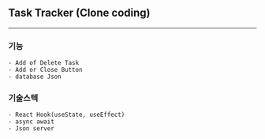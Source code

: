 ## Task Tracker (Clone coding)

---

### 기능

    - Add of Delete Task
    - Add or Close Button
    - database Json

### 기술스텍

    - React Hook(useState, useEffect)
    - async await
    - Json server
